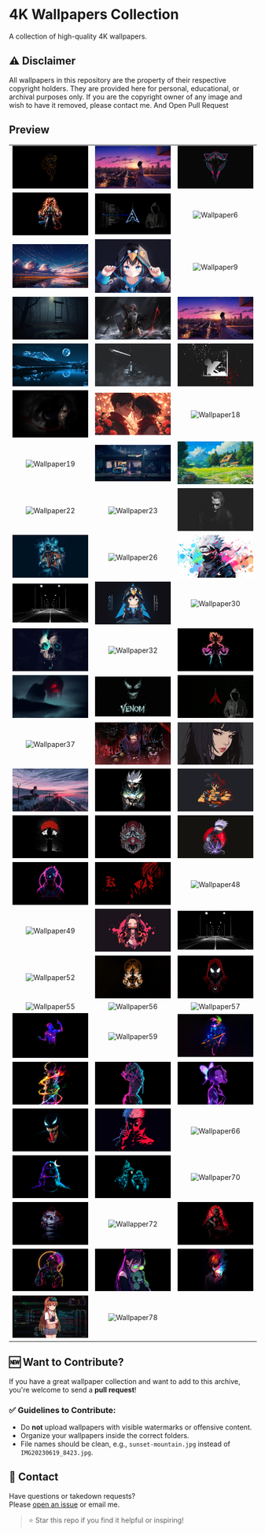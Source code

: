 # 4K Wallpapers Collection

A collection of high-quality 4K wallpapers.

## ⚠️ Disclaimer

All wallpapers in this repository are the property of their respective copyright holders. They are provided here for personal, educational, or archival purposes only. If you are the copyright owner of any image and wish to have it removed, please contact me. And Open Pull Request

## Preview

| | | |
|:---:|:---:|:---:|
| ![Wallpaper1](Wallpaper1.jpg) | ![Wallpaper2](Wallpaper2.jpg) | ![Wallpaper3](Wallpaper3.jpg) |
| ![Wallpaper4](Wallpaper4.jpg) | ![Wallpaper5](Wallpaper5.jpg) | ![Wallpaper6](Wallpaper6.jpg) |
| ![Wallpaper7](Wallpaper7.jpg) | ![Wallpaper8](Wallpaper8.jpg) | ![Wallpaper9](Wallpaper9.jpg) |
| ![Wallpaper10](Wallpaper10.jpg) | ![Wallpaper11](Wallpaper11.jpg) | ![Wallpaper12](Wallpaper12.jpg) |
| ![Wallpaper13](Wallpaper13.jpg) | ![Wallpaper14](Wallpaper14.jpg) | ![Wallpaper15](Wallpaper15.jpg) |
| ![Wallpaper16](Wallpaper16.jpg) | ![Wallpaper17](Wallpaper17.jpg) | ![Wallpaper18](Wallpaper18.jpg) |
| ![Wallpaper19](Wallpaper19.jpg) | ![Wallpaper20](Wallpaper20.jpg) | ![Wallpaper21](Wallpaper21.jpg) |
| ![Wallpaper22](Wallpaper22.jpg) | ![Wallpaper23](Wallpaper23.jpg) | ![Wallpaper24](Wallpaper24.jpg) |
| ![Wallpaper25](Wallpaper25.jpg) | ![Wallpaper26](Wallpaper26.jpg) | ![Wallpaper27](Wallpaper27.jpg) |
| ![Wallpaper28](Wallpaper28.jpg) | ![Wallpaper29](Wallpaper29.jpg) | ![Wallpaper30](Wallpaper30.jpg) |
| ![Wallpaper31](Wallpaper31.jpg) | ![Wallpaper32](Wallpaper32.jpg) | ![Wallpaper33](Wallpaper33.jpg) |
| ![Wallpaper34](Wallpaper34.jpg) | ![Wallpaper35](Wallpaper35.jpg) | ![Wallpaper36](Wallpaper36.jpg) |
| ![Wallpaper37](Wallpaper37.jpg) | ![Wallpaper38](Wallpaper38.jpg) | ![Wallpaper39](Wallpaper39.jpg) |
| ![Wallpaper40](Wallpaper40.jpg) | ![Wallpaper41](Wallpaper41.jpg) | ![Wallpaper42](Wallpaper42.jpg) |
| ![Wallpaper43](Wallpaper43.jpg) | ![Wallpaper44](Wallpaper44.jpg) | ![Wallpaper45](Wallpaper45.jpg) |
| ![Wallpaper46](Wallpaper46.jpg) | ![Wallpaper47](Wallpaper47.jpg) | ![Wallpaper48](Wallpaper48.jpg) |
| ![Wallpaper49](Wallpaper49.jpg) | ![Wallpaper50](Wallpaper50.jpg) | ![Wallpaper51](Wallpaper51.jpg) |
| ![Wallpaper52](Wallpaper52.jpg) | ![Wallpaper53](Wallpaper53.jpg) | ![Wallpaper54](Wallpaper54.jpg) |
| ![Wallpaper55](Wallpaper55.jpg) | ![Wallpaper56](Wallpaper56.jpg) | ![Wallpaper57](Wallpaper57.jpg) |
| ![Wallpaper58](Wallpaper58.jpg) | ![Wallpaper59](Wallpaper59.jpg) | ![Wallpaper60](Wallpaper60.jpg) |
| ![Wallpaper61](Wallpaper61.jpg) | ![Wallpaper62](Wallpaper62.jpg) | ![Wallpaper63](Wallpaper63.jpg) |
| ![Wallpaper64](Wallpaper64.jpg) | ![Wallpaper65](Wallpaper65.jpg) | ![Wallpaper66](Wallpaper66.jpg) |
| ![Wallpaper68](Wallpaper68.jpg) | ![Wallpaper69](Wallpaper69.jpg) | ![Wallpaper70](Wallpaper70.jpg) |
| ![Wallpaper71](Wallpaper71.jpg) | ![Wallapper72](Wallapper72.jpg) | ![Wallpaper73](Wallpaper73.jpg) |
| ![Wallpaper74](Wallpaper74.jpg) | ![Wallpaper75](Wallpaper75.jpg) | ![Wallpaper76](Wallpaper76.jpg) |
| ![Wallpaper77](Wallpaper77.jpg) | ![Wallpaper78](Wallpaper78.jpg) | |

## 🆕 Want to Contribute?

If you have a great wallpaper collection and want to add to this archive, you're welcome to send a **pull request**!

### ✅ Guidelines to Contribute:
- Do **not** upload wallpapers with visible watermarks or offensive content.
- Organize your wallpapers inside the correct folders.
- File names should be clean, e.g., `sunset-mountain.jpg` instead of `IMG20230619_8423.jpg`.

## 📧 Contact

Have questions or takedown requests?  
Please [open an issue](https://github.com/0xl30/4k-wallpapers/issues) or email me.

> ⭐ Star this repo if you find it helpful or inspiring!
